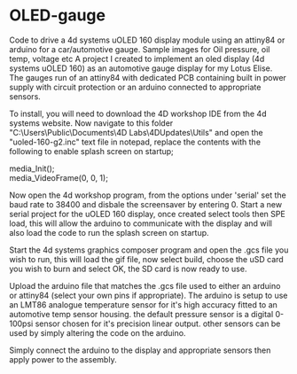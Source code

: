 # OLED-gauge


Code to drive a 4d systems uOLED 160 display module using an attiny84 or arduino for a car/automotive gauge. Sample images for Oil pressure, oil temp, voltage etc
A project I created to implement an oled display (4d systems uOLED 160) as an automotive gauge display for my Lotus Elise. The gauges run of an attiny84 with dedicated PCB containing built in power supply with circuit protection or an arduino connected to appropriate sensors.

To install, you will need to download the 4D workshop IDE from the 4d systems website. Now navigate to this folder "C:\Users\Public\Documents\4D Labs\4DUpdates\Utils" and open the "uoled-160-g2.inc" text file in notepad, replace the contents with the following to enable splash screen on startup;

media_Init();  
media_VideoFrame(0, 0, 1);

Now open the 4d workshop program, from the options under 'serial' set the baud rate to 38400 and disbale the screensaver by entering 0. Start a new serial project for the uOLED 160 display, once created select tools then SPE load, this will allow the arduino to communicate with the display and will also load the code to run the splash screen on startup.

Start the 4d systems graphics composer program and open the .gcs file you wish to run, this will load the gif file, now select build, choose the uSD card you wish to burn and select OK, the SD card is now ready to use.

Upload the arduino file that matches the .gcs file used to either an arduino or attiny84 (select your own pins if appropriate). The arduino is setup to use an LMT86 analogue temperature sensor for it's high accuracy fitted to an automotive temp sensor housing. the default pressure sensor is a digital 0-100psi sensor chosen for it's precision linear output. other sensors can be used by simply altering the code on the arduino.

Simply connect the arduino to the display and appropriate sensors then apply power to the assembly.

